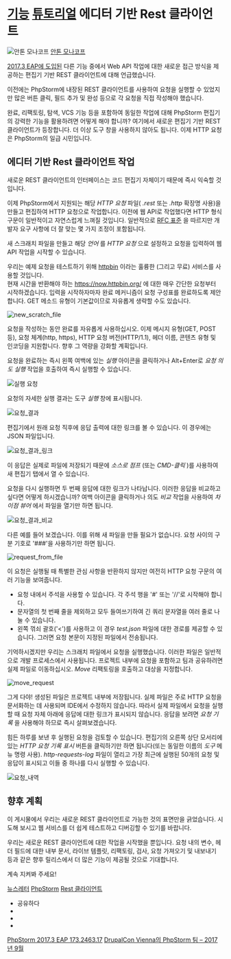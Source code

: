 [기능](/phpstorm/category/features/) [튜토리얼](/phpstorm/category/tutorials/) 에디터 기반 Rest 클라이언트 
===================

![안톤 모나코프](https://blog.jetbrains.com/wp-content/uploads/2021/03/anton-200x200.jpg) [안톤 모나코프](https://blog.jetbrains.com/author/antonmonakov) 



 [2017.3 EAP에 도입된](https://blog.jetbrains.com/phpstorm/2017/09/phpstorm-2017-3-early-access-program-is-open/) 다른 기능 중에서 Web API 작업에 대한 새로운 접근 방식을 제공하는 편집기 기반 REST 클라이언트에 대해 언급했습니다.

 이전에는 PhpStorm에 내장된 REST 클라이언트를 사용하여 요청을 실행할 수 있었지만 많은 버튼 클릭, 필드 추가 및 완성 등으로 각 요청을 직접 작성해야 했습니다.

 완료, 리팩토링, 탐색, VCS 기능 등을 포함하여 동일한 작업에 대해 PhpStorm 편집기의 강력한 기능을 활용하려면 어떻게 해야 합니까? 여기에서 새로운 편집기 기반 REST 클라이언트가 등장합니다. 더 이상 도구 창을 사용하지 않아도 됩니다. 이제 HTTP 요청은 PhpStorm의 일급 시민입니다.

 에디터 기반 Rest 클라이언트 작업
---------------------

 새로운 REST 클라이언트의 인터페이스는 코드 편집기 자체이기 때문에 즉시 익숙할 것입니다.

 이제 PhpStorm에서 지원되는 해당 *HTTP 요청* 파일( *.rest* 또는 *.http* 확장명 사용)을 만들고 편집하여 HTTP 요청으로 작업합니다. 이전에 웹 API로 작업했다면 HTTP 형식 구문이 일반적이고 자연스럽게 느껴질 것입니다. 일반적으로 [RFC 표준](https://tools.ietf.org/html/rfc7230#page-19) 을 따르지만 개발자 요구 사항에 더 잘 맞는 몇 가지 조정이 포함됩니다.

 새 스크래치 파일을 만들고 해당 *언어* 를 *HTTP 요청* 으로 설정하고 요청을 입력하여 웹 API 작업을 시작할 수 있습니다.

 우리는 예제 요청을 테스트하기 위해 [httpbin](https://httpbin.org/) 이라는 훌륭한 (그리고 무료) 서비스를 사용할 것입니다.  
 현재 시간을 반환해야 하는 <https://now.httpbin.org/> 에 대한 매우 간단한 요청부터 시작하겠습니다. 입력을 시작하자마자 완료 메커니즘이 요청 구성표를 완료하도록 제안합니다. GET 메소드 유형이 기본값이므로 자유롭게 생략할 수도 있습니다.

![new_scratch_file](https://blog.jetbrains.com/wp-content/uploads/2017/09/phpstorm-new_scratch_file.png)

 요청을 작성하는 동안 완료를 자유롭게 사용하십시오. 이제 메시지 유형(GET, POST 등), 요청 체계(http, https), HTTP 요청 버전(HTTP/1.1), 헤더 이름, 콘텐츠 유형 및 인코딩을 지원합니다. 향후 그 역량을 강화할 계획입니다.

 요청을 완료하는 즉시 왼쪽 여백에 있는 *실행* 아이콘을 클릭하거나 Alt+Enter로 *요청 의도 실행* 작업을 호출하여 즉시 실행할 수 있습니다.

![실행 요청](https://blog.jetbrains.com/wp-content/uploads/2017/09/phpstorm-run_request.png)

 요청의 자세한 실행 결과는 도구 *실행* 창에 표시됩니다.

![요청_결과](https://blog.jetbrains.com/wp-content/uploads/2017/09/phpstorm-request_results.png)

 편집기에서 원래 요청 직후에 응답 출력에 대한 링크를 볼 수 있습니다. 이 경우에는 JSON 파일입니다.

![요청_결과_링크](https://blog.jetbrains.com/wp-content/uploads/2017/09/phpstorm-request_results_link.png)

 이 응답은 실제로 파일에 저장되기 때문에 *소스로 점프* (또는 *CMD-클릭* )를 사용하여 새 편집기 탭에서 열 수 있습니다.

 요청을 다시 실행하면 두 번째 응답에 대한 링크가 나타납니다. 이러한 응답을 비교하고 싶다면 어떻게 하시겠습니까? 여백 아이콘을 클릭하거나 의도 *비교* 작업을 사용하여 *차이점 뷰어* 에서 파일을 열기만 하면 됩니다.

![요청_결과_비교](https://blog.jetbrains.com/wp-content/uploads/2017/09/phpstorm-request_results_compare.png)

 다른 예를 들어 보겠습니다. 이를 위해 새 파일을 만들 필요가 없습니다. 요청 사이의 구분 기호로 '###'을 사용하기만 하면 됩니다.

![request_from_file](https://blog.jetbrains.com/wp-content/uploads/2017/09/phpstorm-request_from_file.png)

 이 요청은 실행될 때 특별한 관심 사항을 반환하지 않지만 여전히 HTTP 요청 구문의 여러 기능을 보여줍니다.

- 요청 내에서 주석을 사용할 수 있습니다. 각 주석 행을 '#' 또는 '//'로 시작해야 합니다.
- 문자열의 첫 번째 줄을 제외하고 모두 들여쓰기하여 긴 쿼리 문자열을 여러 줄로 나눌 수 있습니다.
- 왼쪽 꺾쇠 괄호('&lt;')를 사용하고 이 경우 *test.json* 파일에 대한 경로를 제공할 수 있습니다. 그러면 요청 본문이 지정된 파일에서 전송됩니다.

 기억하시겠지만 우리는 스크래치 파일에서 요청을 실행했습니다. 이러한 파일은 일반적으로 개발 프로세스에서 사용됩니다. 프로젝트 내부에 요청을 포함하고 팀과 공유하려면 실제 파일로 이동하십시오. *Move* 리팩토링을 호출하고 대상을 지정합니다.

![move_request](https://blog.jetbrains.com/wp-content/uploads/2017/09/phpstorm-Screen-Shot-2017-09-14-at-16.27.56.png)

 그게 다야! 생성된 파일은 프로젝트 내부에 저장됩니다. 실제 파일은 주로 HTTP 요청을 문서화하는 데 사용되며 IDE에서 수정하지 않습니다. 따라서 실제 파일에서 요청을 실행할 때 요청 자체 아래에 응답에 대한 링크가 표시되지 않습니다. 응답을 보려면 *요청 기록* 을 사용해야 하므로 즉시 살펴보겠습니다.

 힘든 하루를 보낸 후 실행된 요청을 검토할 수 있습니다. 편집기의 오른쪽 상단 모서리에 있는 *HTTP 요청 기록 표시* 버튼을 클릭하기만 하면 됩니다(또는 동일한 이름의 *도구* 메뉴 명령 사용). *http-requests-log* 파일이 열리고 가장 최근에 실행된 50개의 요청 및 응답이 표시되고 이들 중 하나를 다시 실행할 수 있습니다.

![요청_내역](https://blog.jetbrains.com/wp-content/uploads/2017/09/phpstorm-requests_history.png)

 향후 계획
------

 이 게시물에서 우리는 새로운 REST 클라이언트로 가능한 것의 표면만을 긁었습니다. 시도해 보시고 웹 서비스를 더 쉽게 테스트하고 디버깅할 수 있기를 바랍니다.

 우리는 새로운 REST 클라이언트에 대한 작업을 시작했을 뿐입니다. 요청 내의 변수, 헤더 필드에 대한 내부 문서, 라이브 템플릿, 리팩토링, 검사, 요청 가져오기 및 내보내기 등과 같은 향후 릴리스에서 더 많은 기능이 제공될 것으로 기대합니다.

 계속 지켜봐 주세요!

 [뉴스레터](/phpstorm/tag/newsletter/) [PhpStorm](/phpstorm/tag/phpstorm/) [Rest 클라이언트](/phpstorm/tag/rest-client/)

- 공유하다
- [](https://www.facebook.com/sharer.php?u=https%3A%2F%2Fblog.jetbrains.com%2Fphpstorm%2F2017%2F09%2Feditor-based-rest-client%2F)
- [](https://twitter.com/intent/tweet?source=https%3A%2F%2Fblog.jetbrains.com%2Fphpstorm%2F2017%2F09%2Feditor-based-rest-client%2F&text=https%3A%2F%2Fblog.jetbrains.com%2Fphpstorm%2F2017%2F09%2Feditor-based-rest-client%2F&via=phpstorm)
- [](http://www.linkedin.com/shareArticle?mini=true&url=https%3A%2F%2Fblog.jetbrains.com%2Fphpstorm%2F2017%2F09%2Feditor-based-rest-client%2F)



 [PhpStorm 2017.3 EAP 173.2463.17](https://blog.jetbrains.com/phpstorm/2017/09/phpstorm-2017-3-eap-173-2463-17/) [DrupalCon Vienna의 PhpStorm 팀 – 2017년 9월](https://blog.jetbrains.com/phpstorm/2017/09/phpstorm-team-at-drupalcon-vienna-september-2017/)